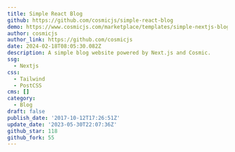 ```yaml
---
title: Simple React Blog
github: https://github.com/cosmicjs/simple-react-blog
demo: https://www.cosmicjs.com/marketplace/templates/simple-nextjs-blog
author: cosmicjs
author_link: https://github.com/cosmicjs
date: 2024-02-18T08:05:30.082Z
description: A simple blog website powered by Next.js and Cosmic.
ssg:
  - Nextjs
css:
  - Tailwind
  - PostCSS
cms: []
category:
  - Blog
draft: false
publish_date: '2017-10-12T17:26:51Z'
update_date: '2023-05-30T22:07:36Z'
github_star: 118
github_fork: 55
---
```

